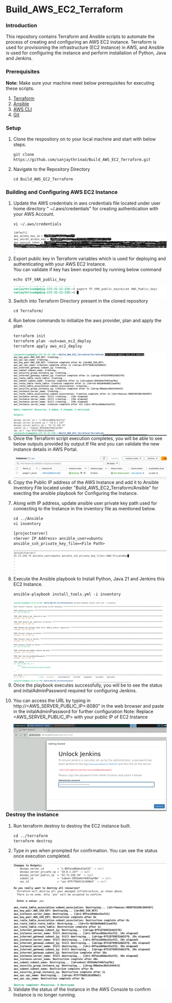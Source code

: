 # Build_AWS_EC2_Terraform

<h3>Introduction</h3>
This repository contains Terraform and Ansible scripts to automate the process of creating and configuring an AWS EC2 instance. Terraform is used for provisioning the infrastructure (EC2 Instance) in AWS, and Ansible is used for configuring the instance and perform installation of Python, Java and Jenkins.

<h3>Prerequisites</h3>
<b>Note:</b> Make sure your machine meet below prerequisites for executing these scripts.

1. [Terraform](https://docs.ansible.com/ansible/latest/installation_guide/intro_installation.html)
2. [Ansible](https://developer.hashicorp.com/terraform/tutorials/aws-get-started/install-cli)
3. [AWS CLI](https://docs.aws.amazon.com/cli/latest/userguide/getting-started-install.html)
4. [Git](https://git-scm.com/downloads)

<h3>Setup</h3>

1. Clone the respository on to your local machine and start with below steps.

    ```
    git clone https://github.com/sanjaythrinad/Build_AWS_EC2_Terraform.git
    ```

2. Navigate to the Repository Directory

    ```
    cd Build_AWS_EC2_Terraform
    ```

<h3>Building and Configuring AWS EC2 Instance</h3>

1. Update the AWS credentials in aws credentials file located under user home directory " ~/.aws/credentials" for creating authentication with your AWS Account. 
    
    ```
    vi ~/.aws/credentials
    ```

    <img src="screenshots/aws_secret_keys.png" align="left"/><br>


2. Export public key in Terraform variables which is used for deploying and authenticating with your AWS EC2 Instance.  
    You can validate if key has been exported by running below command

    ```
    echo $TF_VAR_public_key
    ```

    <img src="screenshots/export_pub_key.png" align="left"/><br>


3. Switch into Terraform Directory present in the cloned repository

    ```
    cd Terraform/
    ```


4. Run below commands to initialize the aws provider, plan and apply the plan
    
    ```
    terraform init
    terraform plan -out=aws_ec2_deploy
    terraform apply aws_ec2_deploy
    ```

    <img src="screenshots/terraform_run_out.png" align="left"/><br>


5. Once the Terraform script execution completes, you will be able to see below outputs provided by output.tf file and you can validate the new instance details in AWS Portal. 

    <img src="screenshots/aws_ec2_console.png" align="left"/><br>


6. Copy the Public IP address of the AWS Instance and add it to Ansible Inventory File located under "Build_AWS_EC2_Terraform/Ansible" for execting the ansible playbook for Configuring the Instance.


7. Along with IP address, update ansible user private key path used for connecting to the Instance in the inventory file as mentioned below.

    ```
    cd ../Ansible
    vi inventory
    ```

    ```
    [projectserver]
    <Server IP Address> ansible_user=ubuntu ansible_ssh_private_key_file=<File Path>
    ```

    <img src="screenshots/ansible_inventory_sample.png" align="left"/><br>


8. Execute the Ansible playbook to Install Python, Java 21 and Jenkins this EC2 Instance.

    ```
    ansible-playbook install_tools.yml -i inventory
    ```

    <img src="screenshots/ansible_run_out.png" align="left"/><br>


9. Once the playbook executes successfully, you will be to see the status and initalAdminPassword required for configuring Jenkins.


10. You can access the URL by typing in http://<AWS_SERVER_PUBLIC_IP>:8080" in the web browser and paste in the initalAdminPassword for further configuration
    Note: Replace <AWS_SERVER_PUBLIC_IP> with your public IP of EC2 Instance

    <img src="screenshots/jenkins_demo.png" align="left"/><br>

<h3>Destroy the instance</h3>

1. Run terraform destroy to destroy the EC2 instance built.

    ```
    cd ../terraform
    terraform destroy
    ```


2. Type in yes when prompted for confirmation. You can see the status once execution completed.

    <img src="screenshots/destroy_instance.png" align="left"/><br>


3. Validate the status of the Instance in the AWS Console to confirm Instance is no longer running.